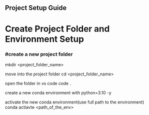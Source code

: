 ## Project Setup Guide

# Create Project Folder and Environment Setup

### #create a new project folder
mkdir <project_folder_name>

move into the project folder
cd <project_folder_name>

open the folder in vs code
code .

create a new conda environment with python=3.10 -y

activate the new conda environment(use full path to the environment)
conda actiavte <path_of_the_env>


